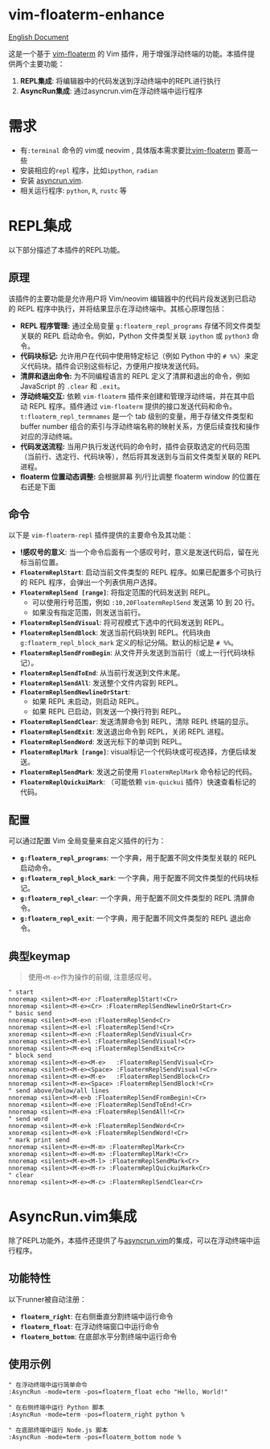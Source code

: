 # vim-floaterm-enhance

[English Document](README.md)

这是一个基于 [vim-floaterm](https://github.com/voldikss/vim-floaterm) 的 Vim 插件，用于增强浮动终端的功能。本插件提供两个主要功能：

1. **REPL集成**: 将编辑器中的代码发送到浮动终端中的REPL进行执行
2. **AsyncRun集成**: 通过asyncrun.vim在浮动终端中运行程序

# 需求
- 有`:terminal` 命令的 vim或 neovim , 具体版本需求要比[vim-floaterm](https://github.com/voldikss/vim-floaterm)  要高一些
- 安装相应的`repl` 程序，比如`ipython`, `radian`
- 安装 [asyncrun.vim](https://github.com/skywind3000/asyncrun.vim).
- 相关运行程序: `python`, `R`, `rustc` 等

# REPL集成

以下部分描述了本插件的REPL功能。

## 原理

该插件的主要功能是允许用户将 Vim/neovim 编辑器中的代码片段发送到已启动的 REPL 程序中执行，并将结果显示在浮动终端中。其核心原理包括：

- **REPL 程序管理:**  通过全局变量 `g:floaterm_repl_programs` 存储不同文件类型关联的 REPL 启动命令。例如，Python 文件类型关联 `ipython` 或 `python3` 命令。
- **代码块标记:**  允许用户在代码中使用特定标记（例如 Python 中的 `# %%`）来定义代码块。插件会识别这些标记，方便用户按块发送代码。
- **清屏和退出命令:**  为不同编程语言的 REPL 定义了清屏和退出的命令，例如 JavaScript 的 `.clear` 和 `.exit`。
- **浮动终端交互:**  依赖 `vim-floaterm` 插件来创建和管理浮动终端，并在其中启动 REPL 程序。插件通过 `vim-floaterm` 提供的接口发送代码和命令。`t:floaterm_repl_termnames` 是一个 tab 级别的变量，用于存储文件类型和 buffer number 组合的索引与浮动终端名称的映射关系，方便后续查找和操作对应的浮动终端。
- **代码发送流程:**  当用户执行发送代码的命令时，插件会获取选定的代码范围（当前行、选定行、代码块等），然后将其发送到与当前文件类型关联的 REPL 进程。
- **floaterm 位置动态调整:** 会根据屏幕 列/行比调整 floaterm window 的位置在右还是下面

## 命令

以下是 `vim-floaterm-repl` 插件提供的主要命令及其功能：


* **!感叹号的意义**: 当一个命令后面有一个感叹号时，意义是发送代码后，留在光标当前位置。
* **`FloatermReplStart`**: 启动当前文件类型的 REPL 程序。如果已配置多个可执行的 REPL 程序，会弹出一个列表供用户选择。
* **`FloatermReplSend [range]`**: 将指定范围的代码发送到 REPL。
    * 可以使用行号范围，例如 `:10,20FloatermReplSend` 发送第 10 到 20 行。
    * 如果没有指定范围，则发送当前行。
* **`FloatermReplSendVisual`**: 将可视模式下选中的代码发送到 REPL。
* **`FloatermReplSendBlock`**: 发送当前代码块到 REPL。代码块由 `g:floaterm_repl_block_mark` 定义的标记分隔。默认的标记是 `# %%`。
* **`FloatermReplSendFromBegin`**: 从文件开头发送到当前行（或上一行代码块标记）。
* **`FloatermReplSendToEnd`**: 从当前行发送到文件末尾。
* **`FloatermReplSendAll`**: 发送整个文件内容到 REPL。
* **`FloatermReplSendNewlineOrStart`**:
    * 如果 REPL 未启动，则启动 REPL。
    * 如果 REPL 已启动，则发送一个换行符到 REPL。
* **`FloatermReplSendClear`**: 发送清屏命令到 REPL，清除 REPL 终端的显示。
* **`FloatermReplSendExit`**: 发送退出命令到 REPL，关闭 REPL 进程。
* **`FloatermReplSendWord`**: 发送光标下的单词到 REPL。
* **`FloatermReplMark [range]`**: visual标记一个代码块或可视选择，方便后续发送。
* **`FloatermReplSendMark`**: 发送之前使用 `FloatermReplMark` 命令标记的代码。
* **`FloatermReplQuickuiMark`**: （可能依赖 `vim-quickui` 插件）快速查看标记的代码。

## 配置

可以通过配置 Vim 全局变量来自定义插件的行为：

* **`g:floaterm_repl_programs`**:  一个字典，用于配置不同文件类型关联的 REPL 启动命令。
* **`g:floaterm_repl_block_mark`**: 一个字典，用于配置不同文件类型的代码块标记。
* **`g:floaterm_repl_clear`**: 一个字典，用于配置不同文件类型的 REPL 清屏命令。
* **`g:floaterm_repl_exit`**: 一个字典，用于配置不同文件类型的 REPL 退出命令。


## 典型keymap
> 使用`<M-e>`作为操作的前缀, 注意感叹号。
```
" start
nnoremap <silent><M-e>r :FloatermReplStart!<Cr>
nnoremap <silent><M-e><Cr> :FloatermReplSendNewlineOrStart<Cr>
" basic send
nnoremap <silent><M-e>n :FloatermReplSend<Cr>
nnoremap <silent><M-e>l :FloatermReplSend!<Cr>
xnoremap <silent><M-e>n :FloatermReplSendVisual<Cr>
xnoremap <silent><M-e>l :FloatermReplSendVisual!<Cr>
nnoremap <silent><M-e>q :FloatermReplSendExit<Cr>
" block send
xnoremap <silent><M-e><M-e>   :FloatermReplSendVisual<Cr>
xnoremap <silent><M-e><Space> :FloatermReplSendVisual!<Cr>
nnoremap <silent><M-e><M-e>   :FloatermReplSendBlock<Cr>
nnoremap <silent><M-e><Space> :FloatermReplSendBlock!<Cr>
" send above/below/all lines
nnoremap <silent><M-e>b :FloatermReplSendFromBegin!<Cr>
nnoremap <silent><M-e>e :FloatermReplSendToEnd!<Cr>
nnoremap <silent><M-e>a :FloatermReplSendAll!<Cr>
" send word
nnoremap <silent><M-e>k :FloatermReplSendWord<Cr>
xnoremap <silent><M-e>k :FloatermReplSendWord!<Cr>
" mark print send
nnoremap <silent><M-e><M-m> :FloatermReplMark<Cr>
xnoremap <silent><M-e><M-m> :FloatermReplMark!<Cr>
nnoremap <silent><M-e><M-l> :FloatermReplSendMark<Cr>
nnoremap <silent><M-e><M-r> :FloatermReplQuickuiMark<Cr>
" clear
nnoremap <silent><M-e><M-c> :FloatermReplSendClear<Cr>
```

# AsyncRun.vim集成

除了REPL功能外，本插件还提供了与[asyncrun.vim](https://github.com/skywind3000/asyncrun.vim)的集成，可以在浮动终端中运行程序。

## 功能特性

以下runner被自动注册：

* **`floaterm_right`**: 在右侧垂直分割终端中运行命令
* **`floaterm_float`**: 在浮动终端窗口中运行命令
* **`floaterm_bottom`**: 在底部水平分割终端中运行命令


## 使用示例

```vim
" 在浮动终端中运行简单命令
:AsyncRun -mode=term -pos=floaterm_float echo "Hello, World!"

" 在右侧终端中运行 Python 脚本
:AsyncRun -mode=term -pos=floaterm_right python %

" 在底部终端中运行 Node.js 脚本
:AsyncRun -mode=term -pos=floaterm_bottom node %
```
